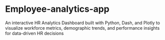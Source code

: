 # Employee-analytics-app
An interactive HR Analytics Dashboard built with Python, Dash, and Plotly to visualize workforce metrics, demographic trends, and performance insights for data-driven HR decisions
